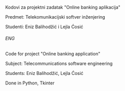 Kodovi za projektni zadatak "Online banking aplikacija"

Predmet: Telekomunikacijski softver inženjering

Studenti: Eniz Balihodžić i Lejla Ćosić

###### ENG #######
Code for project "Online banking application"

Subject: Telecommunications software engineering

Students: Eniz Balihodžić, Lejla Ćosić

Done in Python, Tkinter
